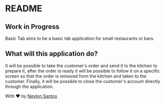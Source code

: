 # README
## Work in Progress

Basic Tab aims to be a basic tab application for small restaurants or bars.

## What will this application do?
It will be possible to take the customer's order and send it to the kitchen to prepare it, after the order is ready it will be possible to follow it on a specific screen so that the order is removed from the kitchen and taken to the customer.
Finally, it will be possible to close the customer's account directly through the application.

With &#10084;&#65039; by [Neylon Santos](https://twitter.com/neylontriunfo)
